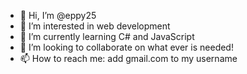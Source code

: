 - 👋 Hi, I’m @eppy25
- 👀 I’m interested in web development
- 🌱 I’m currently learning C# and JavaScript
- 💞️ I’m looking to collaborate on what ever is needed!
- 📫 How to reach me: add gmail.com to my username

<!---
eppy25/eppy25 is a ✨ special ✨ repository because its `README.md` (this file) appears on your GitHub profile.
You can click the Preview link to take a look at your changes.
--->
